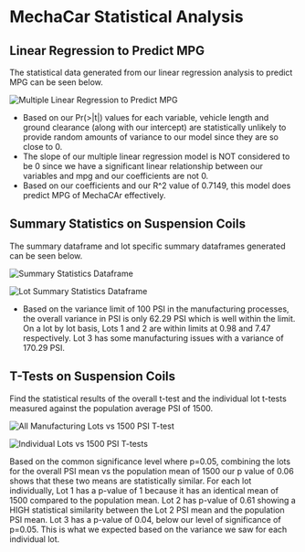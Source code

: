 # MechaCar Statistical Analysis

## Linear Regression to Predict MPG
The statistical data generated from our linear regression analysis to predict MPG can be seen below.

![Multiple Linear Regression to Predict MPG](https://github.com/Trevor-Jackson94/MechaCar_Statistical_Analysis/blob/main/Linear_Regression_Predict_MPG.PNG?raw=true)

- Based on our Pr(>|t|) values for each variable, vehicle length and ground clearance (along with our intercept) are statistically unlikely to provide random amounts of variance to our model since they are so close to 0. 
- The slope of our multiple linear regression model is NOT considered to be 0 since we have a significant linear relationship between our variables and mpg and our coefficients are not 0.
- Based on our coefficients and our R^2 value of 0.7149, this model does predict MPG of MechaCAr effectively.

## Summary Statistics on Suspension Coils
The summary dataframe and lot specific summary dataframes generated can be seen below.

![Summary Statistics Dataframe](https://github.com/Trevor-Jackson94/MechaCar_Statistical_Analysis/blob/main/total_summary.PNG?raw=true)

![Lot Summary Statistics Dataframe](https://github.com/Trevor-Jackson94/MechaCar_Statistical_Analysis/blob/main/lot_summary.PNG?raw=true)

- Based on the variance limit of 100 PSI in the manufacturing processes, the overall variance in PSI is only 62.29 PSI which is well within the limit. On a lot by lot basis, Lots 1 and 2 are within limits at 0.98 and 7.47 respectively. Lot 3 has some manufacturing issues with a variance of 170.29 PSI.

## T-Tests on Suspension Coils
Find the statistical results of the overall t-test and the individual lot t-tests measured against the population average PSI of 1500.

![All Manufacturing Lots vs 1500 PSI T-test](https://github.com/Trevor-Jackson94/MechaCar_Statistical_Analysis/blob/main/Overall_ttest.PNG?raw=true)

![Individual Lots vs 1500 PSI T-tests](https://github.com/Trevor-Jackson94/MechaCar_Statistical_Analysis/blob/main/individual_ttests.PNG?raw=true)

Based on the common significance level where p=0.05, combining the lots for the overall PSI mean vs the population mean of 1500 our p value of 0.06 shows that these two means are statistically similar. For each lot individually, Lot 1 has a p-value of 1 because it has an identical mean of 1500 compared to the population mean. Lot 2 has p-value of 0.61 showing a HIGH statistical similarity between the Lot 2 PSI mean and the population PSI mean. Lot 3 has a p-value of 0.04, below our level of significance of p=0.05. This is what we expected based on the variance we saw for each individual lot.
